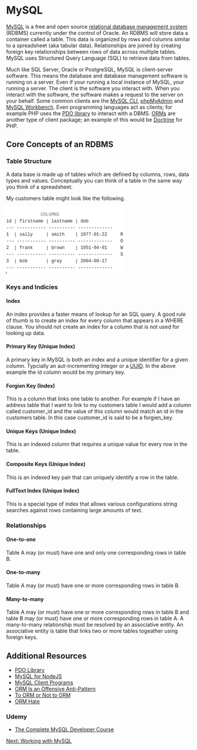 # MySQL

[MySQL](https://www.mysql.com/) is a free and open source [relational database management system](https://en.wikipedia.org/wiki/Relational_database_management_system) (RDBMS) currently under the control of Oracle. An RDBMS will store data a container called a table. This data is organized by rows and columns similar to a spreadsheet (aka tabular data). Relationships are joined by creating foreign key relationships between rows of data across multiple tables. MySQL uses Structured Query Language (SQL) to retrieve data from tables.

Much like SQL Server, Oracle or PostgreSQL, MySQL is client-server software. This means the database and database management software is running on a server. Even if your running a local instance of MySQL, your running a server. The client is the software you interact with. When you interact with the software, the software makes a request to the server on your behalf. Some common clients are the [MySQL CLI](https://dev.mysql.com/doc/refman/5.7/en/mysql.html), [phpMyAdmin](https://www.phpmyadmin.net/) and [MySQL Workbench](https://www.mysql.com/products/workbench/). Even programming languages act as clients; for example PHP uses the [PDO library](http://php.net/manual/en/book.pdo.php) to interact with a DBMS. [ORMs](https://en.wikipedia.org/wiki/Object-relational_mapping) are another type of client package; an example of this would be [Doctrine](http://www.doctrine-project.org/projects/orm.html) for PHP.

## Core Concepts of an RDBMS

### Table Structure

A data base is made up of tables which are defined by columns, rows, data types and values. Conceptually you can think of a table in the same way you think of a spreadsheet.

My customers table might look like the following.

![Table Structure](/img/mysql/table.png)


### Keys and Indicies

#### Index
An index provides a faster means of lookup for an SQL query. A good rule of thumb is to create an index for every column that appears in a WHERE clause. You should not create an index for a column that is not used for looking up data.

#### Primary Key (Unique Index)
A primary key in MySQL is both an index and a unique identifier for a given column. Typcially an aut-incrementing integer or a [UUID](https://en.wikipedia.org/wiki/Universally_unique_identifier). In the above example the id column would be my primary key.

#### Forgien Key (Index)

This is a column that links one table to another. For example if I have an address table that I want to link to my customers table I would add a column called customer_id and the value of this column would match an id in the customers table. In this case customer_id is said to be a forgien_key.

#### Unique Keys (Unique Index)

This is an indexed column that requires a unique value for every row in the table.

#### Composite Keys (Unique Index)

This is an indexed key pair that can uniquely identify a row in the table.

#### FullText Index (Unique Index)

This is a special type of index that allows various configurations string searches against rows containing large amounts of text.

### Relationships

#### One-to-one

Table A may (or must) have one and only one corresponding rows in table B.

#### One-to-many

Table A may (or must) have one or more corresponding rows in table B.

#### Many-to-many

Table A may (or must) have one or more corresponding rows in table B and table B may (or must) have one or more corresponding rows in table A. A many-to-many relationship must be resolved by an associative entity. An associative entity is table that links two or more tables togeather using foreign keys.


## Additional Resources
* [PDO Library](http://php.net/manual/en/book.pdo.php)
* [MySQL for NodeJS](https://www.npmjs.com/package/mysql)
* [MySQL Client Programs](https://dev.mysql.com/doc/refman/5.7/en/programs-client.html)
* [ORM Is an Offensive Anti-Pattern](http://www.yegor256.com/2014/12/01/orm-offensive-anti-pattern.html)
* [To ORM or Not to ORM](https://www.reddit.com/r/PHP/comments/164r3w/to_orm_or_not_to_orm/)
* [ORM Hate](https://martinfowler.com/bliki/OrmHate.html)

### Udemy
* [The Complete MySQL Developer Course](https://microtrain.udemy.com/the-complete-mysql-developer-course/)

[Next: Working with MySQL](03-WorkingWithMySQL.md)

